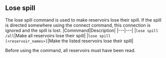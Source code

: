 ## Lose spill
The lose spill command is used to make reservoirs lose their spill. If the spill is directed somewhere using the connect command, this connection is ignored and the spill is lost.
|Commmand|Description|
|---|---|
|`lose spill /all`|Make all reservoirs lose their spill|
|`lose spill [<reservoir_names>]`|Make the listed reservoirs lose their spill|

Before using the command, all reservoirs must have been read.
